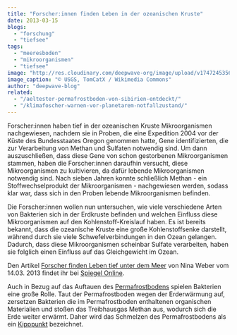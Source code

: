 ```yaml
---
title: "Forscher:innen finden Leben in der ozeanischen Kruste"
date: 2013-03-15
blogs: 
  - "forschung"
  - "tiefsee"
tags: 
  - "meeresboden"
  - "mikroorganismen"
  - "tiefsee"
image: "http://res.cloudinary.com/deepwave-org/image/upload/v1747245356/deepwave.org/Erdkruste.jpg"
image_caption: "© USGS, TomCatX / Wikimedia Commons"
author: "deepwave-blog"
related: 
  - "/aeltester-permafrostboden-von-sibirien-entdeckt/"
  - "/klimafoscher-warnen-vor-planetarem-notfallzustand/"
---
```


Forscher:innen haben tief in der ozeanischen Kruste Mikroorganismen nachgewiesen, nachdem sie in Proben, die eine Expedition 2004 vor der Küste des Bundesstaates Oregon genommen hatte, Gene identifizierten, die zur Verarbeitung von Methan und Sulfaten notwendig sind. Um dann auszuschließen, dass diese Gene von schon gestorbenen Mikroorganismen stammen, haben die Forscher:innen daraufhin versucht, diese Mikroorganismen zu kultivieren, da dafür lebende Mikroorganismen notwendig sind. Nach sieben Jahren konnte schließlich Methan - ein Stoffwechselprodukt der Mikroorganismen - nachgewiesen werden, sodass klar war, dass sich in den Proben lebende Mikroorganismen befinden.

Die Forscher:innen wollen nun untersuchen, wie viele verschiedene Arten von Bakterien sich in der Erdkruste befinden und welchen Einfluss diese Mikroorganismen auf den Kohlenstoff-Kreislauf haben. Es ist bereits bekannt, dass die ozeanische Kruste eine große Kohlenstoffsenke darstellt, während durch sie viele Schwefelverbindungen in den Ozean gelangen. Dadurch, dass diese Mikroorganismen scheinbar Sulfate verarbeiten, haben sie folglich einen Einfluss auf das Gleichgewicht im Ozean.

Den Artikel [Forscher finden Leben tief unter dem Meer](https://www.spiegel.de/wissenschaft/natur/forscher-entdeckten-mikroorganismen-tief-in-der-ozeanischen-erdkruste-a-888635.html) von Nina Weber vom 14.03. 2013 findet ihr bei [Spiegel Online](https://www.spiegel.de/).

Auch in Bezug auf das Auftauen des [Permafrostbodens](https://www.deepwave.org/aeltester-permafrostboden-von-sibirien-entdeckt/) spielen Bakterien eine große Rolle. Taut der Permafrostboden wegen der Erderwärmung auf, zersetzen Bakterien die im Permafrostboden enthaltenen organischen Materialien und stoßen das Treibhausgas Methan aus, wodurch sich die Erde weiter erwärmt. Daher wird das Schmelzen des Permafrostbodens als ein [Kipppunkt](https://www.deepwave.org/klimafoscher-warnen-vor-planetarem-notfallzustand/) bezeichnet.
